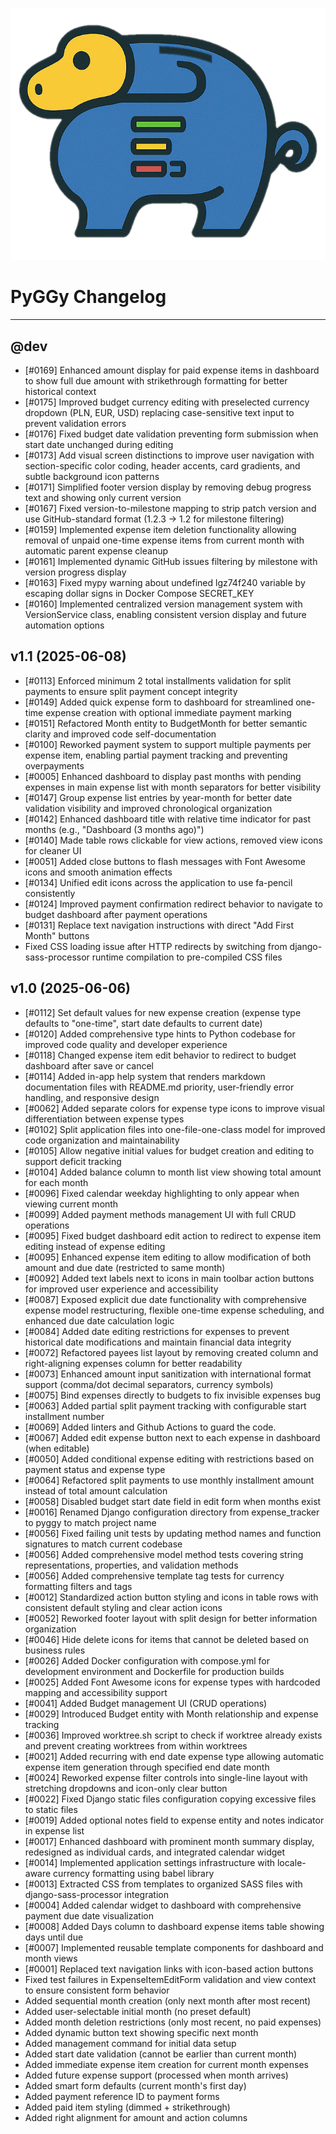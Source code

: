 ![PyGGy Logo](docs/img/logo.png)

# PyGGy Changelog

---

## @dev

- [#0169] Enhanced amount display for paid expense items in dashboard to show full due amount with strikethrough formatting for better historical context
- [#0175] Improved budget currency editing with preselected currency dropdown (PLN, EUR, USD) replacing case-sensitive text input to prevent validation errors
- [#0176] Fixed budget date validation preventing form submission when start date unchanged during editing
- [#0173] Add visual screen distinctions to improve user navigation with section-specific color coding, header accents, card gradients, and subtle background icon patterns
- [#0171] Simplified footer version display by removing debug progress text and showing only current version
- [#0167] Fixed version-to-milestone mapping to strip patch version and use GitHub-standard format (1.2.3 → 1.2 for milestone filtering)
- [#0159] Implemented expense item deletion functionality allowing removal of unpaid one-time expense items from current month with automatic parent expense cleanup
- [#0161] Implemented dynamic GitHub issues filtering by milestone with version progress display
- [#0163] Fixed mypy warning about undefined lgz74f240 variable by escaping dollar signs in Docker Compose SECRET_KEY
- [#0160] Implemented centralized version management system with VersionService class, enabling consistent version display and future automation options

## v1.1 (2025-06-08)

- [#0113] Enforced minimum 2 total installments validation for split payments to ensure split payment concept integrity
- [#0149] Added quick expense form to dashboard for streamlined one-time expense creation with optional immediate payment marking
- [#0151] Refactored Month entity to BudgetMonth for better semantic clarity and improved code self-documentation
- [#0100] Reworked payment system to support multiple payments per expense item, enabling partial payment tracking and preventing overpayments
- [#0005] Enhanced dashboard to display past months with pending expenses in main expense list with month separators for better visibility
- [#0147] Group expense list entries by year-month for better date validation visibility and improved chronological organization
- [#0142] Enhanced dashboard title with relative time indicator for past months (e.g., "Dashboard (3 months ago)")
- [#0140] Made table rows clickable for view actions, removed view icons for cleaner UI
- [#0051] Added close buttons to flash messages with Font Awesome icons and smooth animation effects
- [#0134] Unified edit icons across the application to use fa-pencil consistently
- [#0124] Improved payment confirmation redirect behavior to navigate to budget dashboard after payment operations
- [#0131] Replace text navigation instructions with direct "Add First Month" buttons
- Fixed CSS loading issue after HTTP redirects by switching from django-sass-processor runtime compilation to pre-compiled CSS files

## v1.0 (2025-06-06)

- [#0112] Set default values for new expense creation (expense type defaults to "one-time", start date defaults to current date)
- [#0120] Added comprehensive type hints to Python codebase for improved code quality and developer experience
- [#0118] Changed expense item edit behavior to redirect to budget dashboard after save or cancel
- [#0114] Added in-app help system that renders markdown documentation files with README.md priority, user-friendly error handling, and responsive design
- [#0062] Added separate colors for expense type icons to improve visual differentiation between expense types
- [#0102] Split application files into one-file-one-class model for improved code organization and maintainability
- [#0105] Allow negative initial values for budget creation and editing to support deficit tracking
- [#0104] Added balance column to month list view showing total amount for each month
- [#0096] Fixed calendar weekday highlighting to only appear when viewing current month
- [#0099] Added payment methods management UI with full CRUD operations
- [#0095] Fixed budget dashboard edit action to redirect to expense item editing instead of expense editing
- [#0095] Enhanced expense item editing to allow modification of both amount and due date (restricted to same month)
- [#0092] Added text labels next to icons in main toolbar action buttons for improved user experience and accessibility
- [#0087] Exposed explicit due date functionality with comprehensive expense model restructuring, flexible one-time expense scheduling, and enhanced due date calculation logic
- [#0084] Added date editing restrictions for expenses to prevent historical date modifications and maintain financial data integrity
- [#0072] Refactored payees list layout by removing created column and right-aligning expenses column for better readability
- [#0073] Enhanced amount input sanitization with international format support (comma/dot decimal separators, currency symbols)
- [#0075] Bind expenses directly to budgets to fix invisible expenses bug
- [#0063] Added partial split payment tracking with configurable start installment number
- [#0069] Added linters and Github Actions to guard the code.
- [#0067] Added edit expense button next to each expense in dashboard (when editable)
- [#0050] Added conditional expense editing with restrictions based on payment status and expense type
- [#0064] Refactored split payments to use monthly installment amount instead of total amount calculation
- [#0058] Disabled budget start date field in edit form when months exist
- [#0016] Renamed Django configuration directory from expense_tracker to pyggy to match project name
- [#0056] Fixed failing unit tests by updating method names and function signatures to match current codebase
- [#0056] Added comprehensive model method tests covering string representations, properties, and validation methods
- [#0056] Added comprehensive template tag tests for currency formatting filters and tags
- [#0012] Standardized action button styling and icons in table rows with consistent default styling and clear action icons
- [#0052] Reworked footer layout with split design for better information organization
- [#0046] Hide delete icons for items that cannot be deleted based on business rules
- [#0026] Added Docker configuration with compose.yml for development environment and Dockerfile for production builds
- [#0025] Added Font Awesome icons for expense types with hardcoded mapping and accessibility support
- [#0041] Added Budget management UI (CRUD operations)
- [#0029] Introduced Budget entity with Month relationship and expense tracking
- [#0036] Improved worktree.sh script to check if worktree already exists and prevent creating worktrees from within worktrees
- [#0021] Added recurring with end date expense type allowing automatic expense item generation through specified end date month
- [#0024] Reworked expense filter controls into single-line layout with stretching dropdowns and icon-only clear button
- [#0022] Fixed Django static files configuration copying excessive files to static files
- [#0019] Added optional notes field to expense entity and notes indicator in expense list
- [#0017] Enhanced dashboard with prominent month summary display, redesigned as individual cards, and integrated calendar widget
- [#0014] Implemented application settings infrastructure with locale-aware currency formatting using babel library
- [#0013] Extracted CSS from templates to organized SASS files with django-sass-processor integration
- [#0004] Added calendar widget to dashboard with comprehensive payment due date visualization
- [#0008] Added Days column to dashboard expense items table showing days until due
- [#0007] Implemented reusable template components for dashboard and month views
- [#0001] Replaced text navigation links with icon-based action buttons
- Fixed test failures in ExpenseItemEditForm validation and view context to ensure consistent form behavior
- Added sequential month creation (only next month after most recent)
- Added user-selectable initial month (no preset default)
- Added month deletion restrictions (only most recent, no paid expenses)
- Added dynamic button text showing specific next month
- Added management command for initial data setup
- Added start date validation (cannot be earlier than current month)
- Added immediate expense item creation for current month expenses
- Added future expense support (processed when month arrives)
- Added smart form defaults (current month's first day)
- Added payment reference ID to payment forms
- Added paid item styling (dimmed + strikethrough)
- Added right alignment for amount and action columns
